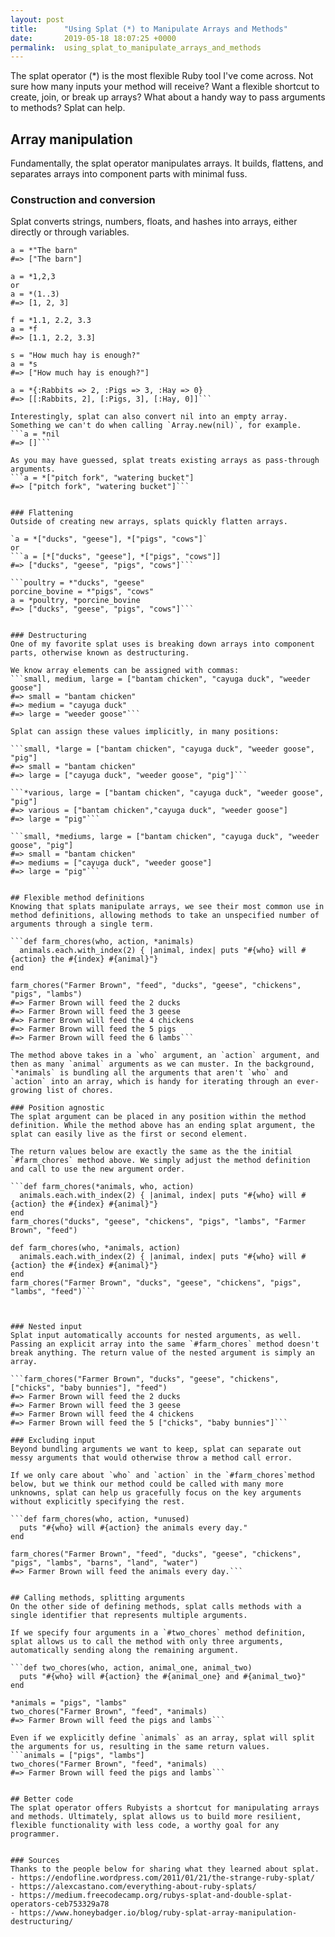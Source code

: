 ```yaml
---
layout: post
title:      "Using Splat (*) to Manipulate Arrays and Methods"
date:       2019-05-18 18:07:25 +0000
permalink:  using_splat_to_manipulate_arrays_and_methods
---
```


The splat operator (*) is the most flexible Ruby tool I've come across. Not sure how many inputs your method will receive? Want a flexible shortcut to create, join, or break up arrays? What about a handy way to pass arguments to methods? Splat can help.

## Array manipulation
Fundamentally, the splat operator manipulates arrays. It builds, flattens, and separates arrays into component parts with minimal fuss.

### Construction and conversion
Splat converts strings, numbers, floats, and hashes into arrays, either directly or through variables.

```
a = *"The barn"
#=> ["The barn"]

a = *1,2,3
or 
a = *(1..3)
#=> [1, 2, 3]

f = *1.1, 2.2, 3.3
a = *f
#=> [1.1, 2.2, 3.3]

s = "How much hay is enough?"
a = *s
#=> ["How much hay is enough?"]

a = *{:Rabbits => 2, :Pigs => 3, :Hay => 0}
#=> [[:Rabbits, 2], [:Pigs, 3], [:Hay, 0]]```

Interestingly, splat can also convert nil into an empty array. Something we can't do when calling `Array.new(nil)`, for example.
```a = *nil
#=> []```

As you may have guessed, splat treats existing arrays as pass-through arguments. 
```a = *["pitch fork", "watering bucket"]
#=> ["pitch fork", "watering bucket"]```


### Flattening
Outside of creating new arrays, splats quickly flatten arrays.

`a = *["ducks", "geese"], *["pigs", "cows"]`
or 
```a = [*["ducks", "geese"], *["pigs", "cows"]]
#=> ["ducks", "geese", "pigs", "cows"]```

```poultry = *"ducks", "geese"
porcine_bovine = *"pigs", "cows"
a = *poultry, *porcine_bovine
#=> ["ducks", "geese", "pigs", "cows"]```


### Destructuring
One of my favorite splat uses is breaking down arrays into component parts, otherwise known as destructuring.

We know array elements can be assigned with commas:
```small, medium, large = ["bantam chicken", "cayuga duck", "weeder goose"] 
#=> small = "bantam chicken"
#=> medium = "cayuga duck"
#=> large = "weeder goose"```

Splat can assign these values implicitly, in many positions:

```small, *large = ["bantam chicken", "cayuga duck", "weeder goose", "pig"] 
#=> small = "bantam chicken"
#=> large = ["cayuga duck", "weeder goose", "pig"]```

```*various, large = ["bantam chicken", "cayuga duck", "weeder goose", "pig"] 
#=> various = ["bantam chicken","cayuga duck", "weeder goose"]
#=> large = "pig"```

```small, *mediums, large = ["bantam chicken", "cayuga duck", "weeder goose", "pig"]
#=> small = "bantam chicken"
#=> mediums = ["cayuga duck", "weeder goose"]
#=> large = "pig"```


## Flexible method definitions
Knowing that splats manipulate arrays, we see their most common use in method definitions, allowing methods to take an unspecified number of arguments through a single term.

```def farm_chores(who, action, *animals)
  animals.each.with_index(2) { |animal, index| puts "#{who} will #{action} the #{index} #{animal}"}
end

farm_chores("Farmer Brown", "feed", "ducks", "geese", "chickens", "pigs", "lambs")
#=> Farmer Brown will feed the 2 ducks
#=> Farmer Brown will feed the 3 geese
#=> Farmer Brown will feed the 4 chickens
#=> Farmer Brown will feed the 5 pigs
#=> Farmer Brown will feed the 6 lambs```

The method above takes in a `who` argument, an `action` argument, and then as many `animal` arguments as we can muster. In the background, `*animals` is bundling all the arguments that aren't `who` and `action` into an array, which is handy for iterating through an ever-growing list of chores.

### Position agnostic
The splat argument can be placed in any position within the method definition. While the method above has an ending splat argument, the splat can easily live as the first or second element. 

The return values below are exactly the same as the the initial `#farm_chores` method above. We simply adjust the method definition and call to use the new argument order.

```def farm_chores(*animals, who, action)
  animals.each.with_index(2) { |animal, index| puts "#{who} will #{action} the #{index} #{animal}"}
end
farm_chores("ducks", "geese", "chickens", "pigs", "lambs", "Farmer Brown", "feed")

def farm_chores(who, *animals, action)
  animals.each.with_index(2) { |animal, index| puts "#{who} will #{action} the #{index} #{animal}"}
end
farm_chores("Farmer Brown", "ducks", "geese", "chickens", "pigs", "lambs", "feed")```



### Nested input
Splat input automatically accounts for nested arguments, as well. Passing an explicit array into the same `#farm_chores` method doesn't break anything. The return value of the nested argument is simply an array.

```farm_chores("Farmer Brown", "ducks", "geese", "chickens", ["chicks", "baby bunnies"], "feed")
#=> Farmer Brown will feed the 2 ducks
#=> Farmer Brown will feed the 3 geese
#=> Farmer Brown will feed the 4 chickens
#=> Farmer Brown will feed the 5 ["chicks", "baby bunnies"]```

### Excluding input
Beyond bundling arguments we want to keep, splat can separate out messy arguments that would otherwise throw a method call error. 

If we only care about `who` and `action` in the `#farm_chores`method below, but we think our method could be called with many more unknowns, splat can help us gracefully focus on the key arguments without explicitly specifying the rest.

```def farm_chores(who, action, *unused)
  puts "#{who} will #{action} the animals every day."
end

farm_chores("Farmer Brown", "feed", "ducks", "geese", "chickens", "pigs", "lambs", "barns", "land", "water")
#=> Farmer Brown will feed the animals every day.```


## Calling methods, splitting arguments
On the other side of defining methods, splat calls methods with a single identifier that represents multiple arguments. 

If we specify four arguments in a `#two_chores` method definition, splat allows us to call the method with only three arguments, automatically sending along the remaining argument.

```def two_chores(who, action, animal_one, animal_two)
  puts "#{who} will #{action} the #{animal_one} and #{animal_two}"
end

*animals = "pigs", "lambs"
two_chores("Farmer Brown", "feed", *animals)
#=> Farmer Brown will feed the pigs and lambs```

Even if we explicitly define `animals` as an array, splat will split the arguments for us, resulting in the same return values.
```animals = ["pigs", "lambs"]
two_chores("Farmer Brown", "feed", *animals)
#=> Farmer Brown will feed the pigs and lambs```


## Better code
The splat operator offers Rubyists a shortcut for manipulating arrays and methods. Ultimately, splat allows us to build more resilient, flexible functionality with less code, a worthy goal for any programmer.


### Sources
Thanks to the people below for sharing what they learned about splat.
- https://endofline.wordpress.com/2011/01/21/the-strange-ruby-splat/
- https://alexcastano.com/everything-about-ruby-splats/
- https://medium.freecodecamp.org/rubys-splat-and-double-splat-operators-ceb753329a78
- https://www.honeybadger.io/blog/ruby-splat-array-manipulation-destructuring/
